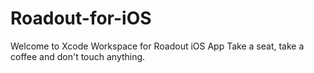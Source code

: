 # Roadout-for-iOS
Welcome to Xcode Workspace for Roadout iOS App
Take a seat, take a coffee and don't touch anything.
